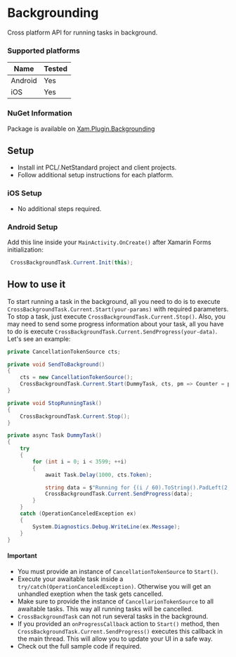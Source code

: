 # Backgrounding

Cross platform API for running tasks in background.

### Supported platforms

| Name | Tested |
| - | - |
| Android | Yes |
| iOS | Yes |

### NuGet Information

Package is available on [Xam.Plugin.Backgrounding]()

## Setup

* Install int PCL/.NetStandard project and client projects.
* Follow additional setup instructions for each platform.

### iOS Setup

* No additional steps required.

### Android Setup

Add this line inside your `MainActivity.OnCreate()` after Xamarin Forms initialization:

```C#
 CrossBackgroundTask.Current.Init(this);
```            

## How to use it

To start running a task in the background, all you need to do is to execute `CrossBackgroundTask.Current.Start(your-params)` with required parameters. To stop a task, just execute `CrossBackgroundTask.Current.Stop()`. Also, you may need to send some progress information about your task, all you have to do is execute `CrossBackgroundTask.Current.SendProgress(your-data)`. Let's see an example:


```C#
private CancellationTokenSource cts;

private void SendToBackground() 
{
	cts = new CancellationTokenSource();
	CrossBackgroundTask.Current.Start(DummyTask, cts, pm => Counter = pm.Data.ToString());
}

private void StopRunningTask()
{
	CrossBackgroundTask.Current.Stop();
}

private async Task DummyTask()
{
    try
    {
        for (int i = 0; i < 3599; ++i)
        {
            await Task.Delay(1000, cts.Token);

            string data = $"Running for {(i / 60).ToString().PadLeft(2, '0')}:{(i % 60).ToString().PadLeft(2, '0')}";
            CrossBackgroundTask.Current.SendProgress(data);
        }
    }
    catch (OperationCanceledException ex)
    {
        System.Diagnostics.Debug.WriteLine(ex.Message);
    }
}
```

#### Important

* You must provide an instance of `CancellationTokenSource` to `Start()`.
* Execute your awaitable task inside a `try/catch(OperationCanceledException)`. Otherwise you will get an unhandled exeption when the task gets cancelled.
* Make sure to provide the instance of `CancellarionTokenSource` to all awaitable tasks. This way all running tasks will be cancelled.
* `CrossBackgroundTask` can not run several tasks in the background.
* If you provided an `onProgressCallback` action to `Start()` method, then `CrossBackgroundTask.Current.SendProgress()` executes this callback in the main thread. This will allow you to update your UI in a safe way.
* Check out the full sample code if required.
